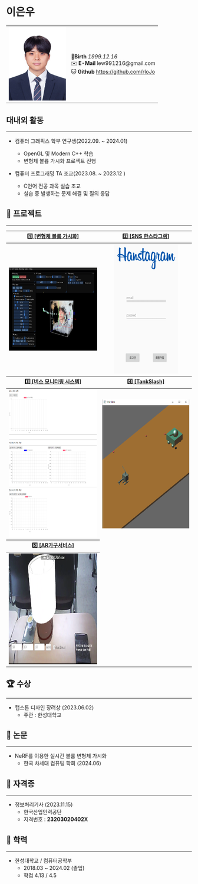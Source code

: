 # 이은우

<table>
    <tr>
        <td> <img src="https://github.com/rloJo/rlojo/blob/main/ReadmeAsset/Eunwoo.jpg" width ="155" height ="200"> </td>
        <td>  🎂<b>Birth</b> <i>1999.12.16</i> 
             <br>✉️ <b>E-Mail</b> lew991216@gmail.com
             <br>  🐱 <b>Github</b> <a href = "https://github.com/rloJo"> https://github.com/rloJo </a>
        </td>
    </tr>

    
</table>





## **대내외 활동**
---
- 컴퓨터 그래픽스 학부 연구생(2022.09. ~ 2024.01)
  - OpenGL 및 Modern C++ 학습
  - 변형체 볼륨 가시화 프로젝트 진행
 
- 컴퓨터 프로그래밍 TA 조교(2023.08. ~ 2023.12 )
  - C언어 전공 과목 실습 조교
  - 실습 중 발생하는 문제 해결 및 질의 응답


## **📝 프로젝트**

---
<table>
    <tr>
        <th style="text-align: center"> <a href = "https://github.com/rloJo/BuFF"> 1️⃣ [변형체 볼륨 가시화] </a> </th>
        <th style="text-align: center">  <a href = "https://github.com/rloJo/Android_SNS_Project"> 2️⃣ [SNS 한스타그램] </a></th>
    </tr>
    <tr>
        <th style="text-align: center">
             <a href = "https://github.com/rloJo/BuFF">
                <img src="https://github.com/rloJo/rlojo/blob/main/ReadmeAsset/BuFF.PNG" alt="변형체 볼륨가시화 프로젝트 이미지" width="400" height="225"; />
             </a>
        </th>
        <th style="text-align: center">
             <a href = "https://github.com/rloJo/Android_SNS_Project">
                <img src="https://github.com/rloJo/rlojo/blob/main/ReadmeAsset/SNS.png" alt="SNS 한스타그램 프로젝트 이미지" width="175" height="350" />
             </a>
        </th>
    </tr>
    <tr>
        <th style="text-align: center"> <a href = "https://github.com/rloJo/rlojo/blob/main/ReadmeAsset/BMS.PNG"> 3️⃣ [버스 모니터링 시스템] </a> </th>
        <th style="text-align: center"> <a href = "https://github.com/rloJo/TankSlash"> 4️⃣ [TankSlash] </a></th>
    </tr>
    <tr>
        <th style="text-align: center">
            <a href = "https://github.com/rloJo/rlojo/blob/main/ReadmeAsset/BMS.PNG">
                <img src="https://github.com/rloJo/rlojo/blob/main/ReadmeAsset/BMS.PNG" alt="버스 모니터링 시스템 프로젝트 이미지" width="400" height="400" />
            </a>
        </th>
        <th style="text-align: center">
            <a href = "https://github.com/rloJo/TankSlash">
                <img src="https://github.com/rloJo/rlojo/blob/main/ReadmeAsset/TankSlash.PNG" alt="TankSlash 프로젝트 이미지" width="350" height="350" />
            </a>
        </th>
    </tr>
     <tr>
        <th style="text-align: center"> <a href = "https://github.com/rloJo/ARService"> 5️⃣ [AR가구서비스] </a> </th>
    </tr>
    <tr>
        <th style="text-align: center">
             <a href = "https://github.com/rloJo/ARService">
            <img src="https://github.com/rloJo/rlojo/blob/main/ReadmeAsset/AR.png" alt="AR 가구 서비스 프로젝트 이미지" width="400" height="300" />
             </a>
        </th>
    </tr>
</table>    

## **🏆 수상**
---
- 캡스톤 디자인 장려상 (2023.06.02)
  - 주관 : 한성대학교


## **📜 논문**

---

- NeRF를 이용한 실시간 볼륨 변형체 가시화
    - 한국 차세대 컴퓨팅 학회 (2024.06)

## 🏅 자격증

---

- 정보처리기사 (2023.11.15)
    - 한국산업인력공단
    - 지격번호 :  **23203020402X**

## 📖 학력

---

- 한성대학교 / 컴퓨터공학부
    - 2018.03 ~ 2024.02 (졸업)
    - 학점 4.13 / 4.5
